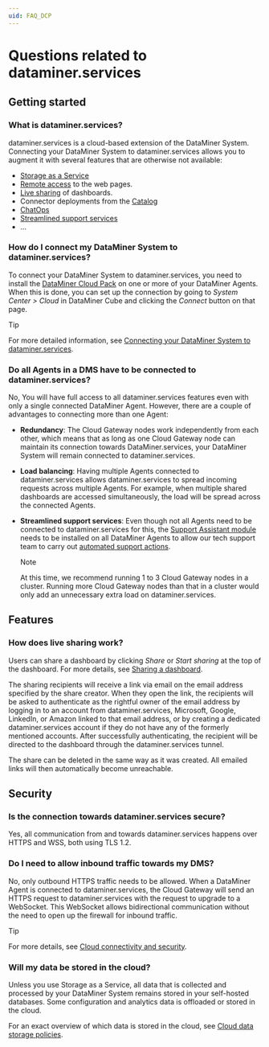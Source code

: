 ```yaml
---
uid: FAQ_DCP
---
```


# Questions related to dataminer.services

## Getting started

### What is dataminer.services?

dataminer.services is a cloud-based extension of the DataMiner System. Connecting your DataMiner System to dataminer.services allows you to augment it with several features that are otherwise not available:

- [Storage as a Service](xref:STaaS)
- [Remote access](xref:Cloud_Remote_Access) to the web pages.
- [Live sharing](xref:Sharing) of dashboards.
- Connector deployments from the [Catalog](xref:About_the_Catalog_module)
- [ChatOps](xref:ChatOps)
- [Streamlined support services](xref:RemoteLogCollection)
- ...

### How do I connect my DataMiner System to dataminer.services?

To connect your DataMiner System to dataminer.services, you need to install the [DataMiner Cloud Pack](https://community.dataminer.services/dataminer-cloud-pack/) on one or more of your DataMiner Agents. When this is done, you can set up the connection by going to *System Center > Cloud* in DataMiner Cube and clicking the *Connect* button on that page.

> [!TIP]
> For more detailed information, see [Connecting your DataMiner System to dataminer.services](xref:Connecting_your_DataMiner_System_to_the_cloud).

### Do all Agents in a DMS have to be connected to dataminer.services?

No, You will have full access to all dataminer.services features even with only a single connected DataMiner Agent. However, there are a couple of advantages to connecting more than one Agent:

- **Redundancy**: The Cloud Gateway nodes work independently from each other, which means that as long as one Cloud Gateway node can maintain its connection towards DataMiner.services, your DataMiner System will remain connected to dataminer.services.
- **Load balancing**: Having multiple Agents connected to dataminer.services allows dataminer.services to spread incoming requests across multiple Agents. For example, when multiple shared dashboards are accessed simultaneously, the load will be spread across the connected Agents.
- **Streamlined support services**: Even though not all Agents need to be connected to dataminer.services for this, the [Support Assistant module](xref:DataMinerExtensionModules#supportassistant) needs to be installed on all DataMiner Agents to allow our tech support team to carry out [automated support actions](xref:CCA_Support_Services).

  > [!NOTE]
  > At this time, we recommend running 1 to 3 Cloud Gateway nodes in a cluster. Running more Cloud Gateway nodes than that in a cluster would only add an unnecessary extra load on dataminer.services.

## Features

### How does live sharing work?

Users can share a dashboard by clicking *Share* or *Start sharing* at the top of the dashboard. For more details, see [Sharing a dashboard](xref:Sharing_a_dashboard).

The sharing recipients will receive a link via email on the email address specified by the share creator. When they open the link, the recipients will be asked to authenticate as the rightful owner of the email address by logging in to an account from dataminer.services, Microsoft, Google, LinkedIn, or Amazon linked to that email address, or by creating a dedicated dataminer.services account if they do not have any of the formerly mentioned accounts. After successfully authenticating, the recipient will be directed to the dashboard through the dataminer.services tunnel.

The share can be deleted in the same way as it was created. All emailed links will then automatically become unreachable.

## Security

### Is the connection towards dataminer.services secure?

Yes, all communication from and towards dataminer.services happens over HTTPS and WSS, both using TLS 1.2.

### Do I need to allow inbound traffic towards my DMS?

No, only outbound HTTPS traffic needs to be allowed. When a DataMiner Agent is connected to dataminer.services, the Cloud Gateway will send an HTTPS request to dataminer.services with the request to upgrade to a WebSocket. This WebSocket allows bidirectional communication without the need to open up the firewall for inbound traffic.

> [!TIP]
> For more details, see [Cloud connectivity and security](xref:Cloud_connectivity_and_security).

### Will my data be stored in the cloud?

Unless you use Storage as a Service, all data that is collected and processed by your DataMiner System remains stored in your self-hosted databases. Some configuration and analytics data is offloaded or stored in the cloud.

For an exact overview of which data is stored in the cloud, see [Cloud data storage policies](xref:Cloud_data_storage_policies).
